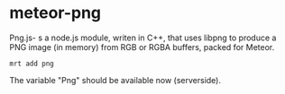 # meteor-png
Png.js- s a node.js module, writen in C++, that uses libpng to produce a PNG image (in memory) from RGB or RGBA buffers, packed for Meteor.

    mrt add png

The variable "Png" should be available now (serverside).
